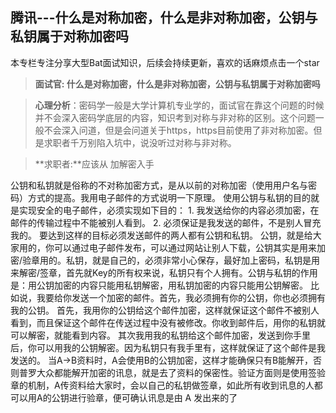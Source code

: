 ## 腾讯---什么是对称加密，什么是非对称加密，公钥与私钥属于对称加密吗

本专栏专注分享大型Bat面试知识，后续会持续更新，喜欢的话麻烦点击一个star

> **面试官:  什么是对称加密，什么是非对称加密，公钥与私钥属于对称加密吗**



> **心理分析**：密码学一般是大学计算机专业学的，面试官在靠这个问题的时候 并不会深入密码学底层的内容，知识考到对称与非对称的区别。这个问题一般不会深入问道，但是会问道关于https，https目前使用了非对称加密。但是求职者千万别陷入坑中，说没听过对称与非对称。

> **求职者:**应该从 加解密入手

  公钥和私钥就是俗称的不对称加密方式，是从以前的对称加密（使用用户名与密码）方式的提高。我用电子邮件的方式说明一下原理。
      使用公钥与私钥的目的就是实现安全的电子邮件，必须实现如下目的：
      1. 我发送给你的内容必须加密，在邮件的传输过程中不能被别人看到。
            2. 必须保证是我发送的邮件，不是别人冒充我的。
            要达到这样的目标必须发送邮件的两人都有公钥和私钥。
            公钥，就是给大家用的，你可以通过电子邮件发布，可以通过网站让别人下载，公钥其实是用来加密/验章用的。私钥，就是自己的，必须非常小心保存，最好加上密码，私钥是用来解密/签章，首先就Key的所有权来说，私钥只有个人拥有。公钥与私钥的作用是：用公钥加密的内容只能用私钥解密，用私钥加密的内容只能用公钥解密。
            比如说，我要给你发送一个加密的邮件。首先，我必须拥有你的公钥，你也必须拥有我的公钥。
            首先，我用你的公钥给这个邮件加密，这样就保证这个邮件不被别人看到，而且保证这个邮件在传送过程中没有被修改。你收到邮件后，用你的私钥就可以解密，就能看到内容。
            其次我用我的私钥给这个邮件加密，发送到你手里后，你可以用我的公钥解密。因为私钥只有我手里有，这样就保证了这个邮件是我发送的。
            当A->B资料时，A会使用B的公钥加密，这样才能确保只有B能解开，否则普罗大众都能解开加密的讯息，就是去了资料的保密性。验证方面则是使用签验章的机制，A传资料给大家时，会以自己的私钥做签章，如此所有收到讯息的人都可以用A的公钥进行验章，便可确认讯息是由 A 发出来的了